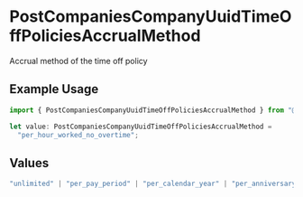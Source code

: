 # PostCompaniesCompanyUuidTimeOffPoliciesAccrualMethod

Accrual method of the time off policy

## Example Usage

```typescript
import { PostCompaniesCompanyUuidTimeOffPoliciesAccrualMethod } from "@gusto/embedded-api/models/operations";

let value: PostCompaniesCompanyUuidTimeOffPoliciesAccrualMethod =
  "per_hour_worked_no_overtime";
```

## Values

```typescript
"unlimited" | "per_pay_period" | "per_calendar_year" | "per_anniversary_year" | "per_hour_worked" | "per_hour_worked_no_overtime" | "per_hour_paid" | "per_hour_paid_no_overtime"
```